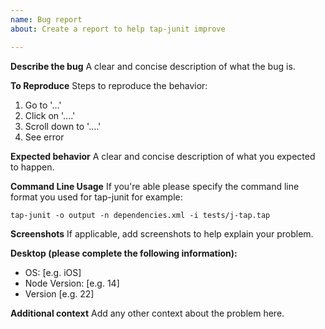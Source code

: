 ```yaml
---
name: Bug report
about: Create a report to help tap-junit improve

---
```


**Describe the bug**
A clear and concise description of what the bug is.

**To Reproduce**
Steps to reproduce the behavior:
1. Go to '...'
2. Click on '....'
3. Scroll down to '....'
4. See error

**Expected behavior**
A clear and concise description of what you expected to happen.

**Command Line Usage**
If you're able please specify the command line format you used for tap-junit for example:
```cli
tap-junit -o output -n dependencies.xml -i tests/j-tap.tap
```

**Screenshots**
If applicable, add screenshots to help explain your problem.

**Desktop (please complete the following information):**
 - OS: [e.g. iOS]
 - Node Version: [e.g. 14]
 - Version [e.g. 22]

**Additional context**
Add any other context about the problem here.

